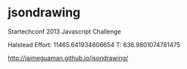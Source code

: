 jsondrawing
===========

Startechconf 2013 Javascript Challenge 

Halstead Effort: 11465.641934606654 
T: 636.9801074781475

http://jaimeguaman.github.io/jsondrawing/
